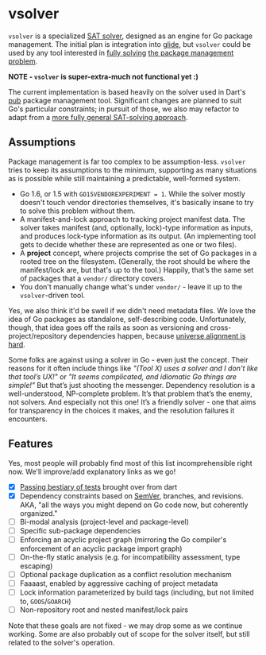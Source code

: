 # vsolver

`vsolver` is a specialized [SAT
solver](https://www.wikiwand.com/en/Boolean_satisfiability_problem), designed
as an engine for Go package management. The initial plan is integration into
[glide](https://github.com/Masterminds/glide), but `vsolver` could be used by
any tool interested in [fully solving](www.mancoosi.org/edos/manager/) [the
package management
problem](https://medium.com/@sdboyer/so-you-want-to-write-a-package-manager-4ae9c17d9527).

**NOTE - `vsolver` is super-extra-much not functional yet :)**

The current implementation is based heavily on the solver used in
Dart's
[pub](https://github.com/dart-lang/pub/tree/master/lib/src/solver)
package management tool. Significant changes are planned to suit Go's
particular constraints; in pursuit of those, we also may refactor to
adapt from a
[more fully general SAT-solving approach](https://github.com/openSUSE/libsolv).

## Assumptions

Package management is far too complex to be assumption-less. `vsolver`
tries to keep its assumptions to the minimum, supporting as many
situations as is possible while still maintaining a predictable,
well-formed system.

* Go 1.6, or 1.5 with `GO15VENDOREXPERIMENT = 1`. While the solver
  mostly doesn't touch vendor directories themselves, it's basically
  insane to try to solve this problem without them.
* A manifest-and-lock approach to tracking project manifest data. The
  solver takes manifest (and, optionally, lock)-type information as
  inputs, and produces lock-type information as its output. (An
  implementing tool gets to decide whether these are represented as
  one or two files).
* A **project** concept, where projects comprise the set of Go packages in a
  rooted tree on the filesystem. (Generally, the root should be where the
  manifest/lock are, but that's up to the tool.) Happily, that’s the same set
  of packages that a `vendor/` directory covers.
* You don't manually change what's under `vendor/` - leave it up to
  the `vsolver`-driven tool.

Yes, we also think it'd be swell if we didn't need metadata files. We
love the idea of Go packages as standalone, self-describing
code. Unfortunately, though, that idea goes off the rails as soon as
versioning and cross-project/repository dependencies happen, because
[universe alignment is hard](https://medium.com/@sdboyer/so-you-want-to-write-a-package-manager-4ae9c17d9527).

Some folks are against using a solver in Go - even just the concept. Their
reasons for it often include things like *"(Tool X) uses a solver and I don't
like that tool’s UX!"* or *"It seems complicated, and idiomatic Go things are
simple!"* But that’s just shooting the messenger. Dependency resolution is a
well-understood, NP-complete problem. It’s that problem that’s the enemy, not solvers.
And especially not this one! It’s a friendly solver - one that aims for
transparency in the choices it makes, and the resolution failures it
encounters.

## Features

Yes, most people will probably find most of this list incomprehensible
right now. We'll improve/add explanatory links as we go!

* [x] [Passing bestiary of tests](https://github.com/sdboyer/vsolver/issues/1)
  brought over from dart
* [x] Dependency constraints based on [SemVer](http://semver.org/),
      branches, and revisions. AKA, "all the ways you might depend on
      Go code now, but coherently organized."
* [ ] Bi-modal analysis (project-level and package-level)
* [ ] Specific sub-package dependencies
* [ ] Enforcing an acyclic project graph (mirroring the Go compiler's
      enforcement of an acyclic package import graph)
* [ ] On-the-fly static analysis (e.g. for incompatibility assessment,
      type escaping)
* [ ] Optional package duplication as a conflict resolution mechanism
* [ ] Faaaast, enabled by aggressive caching of project metadata
* [ ] Lock information parameterized by build tags (including, but not
      limited to, `GOOS`/`GOARCH`)
* [ ] Non-repository root and nested manifest/lock pairs

Note that these goals are not fixed - we may drop some as we continue
working. Some are also probably out of scope for the solver itself,
but still related to the solver's operation.
